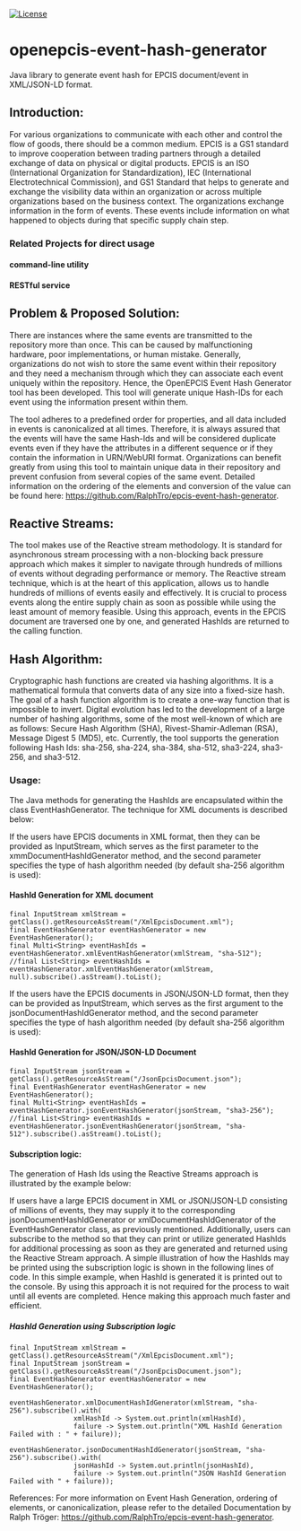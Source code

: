 [![License](https://img.shields.io/badge/License-Apache_2.0-blue.svg)](https://opensource.org/licenses/Apache-2.0)

# openepcis-event-hash-generator
Java library to generate event hash for EPCIS document/event in XML/JSON-LD format.

## Introduction:

For various organizations to communicate with each other and control the flow of goods, there should be a common medium. EPCIS is a GS1 standard to improve cooperation between trading partners through a detailed exchange of data on physical or digital products. EPCIS is an ISO (International Organization for Standardization), IEC (International Electrotechnical Commission), and GS1 Standard that helps to generate and exchange the visibility data within an organization or across multiple organizations based on the business context. The organizations exchange information in the form of events. These events include information on what happened to objects during that specific supply chain step.

### Related Projects for direct usage

#### command-line utility

#### RESTful service

## Problem & Proposed Solution:

There are instances where the same events are transmitted to the repository more than once. This can be caused by malfunctioning hardware, poor implementations, or human mistake. Generally, organizations do not wish to store the same event within their repository and they need a mechanism through which they can associate each event uniquely within the repository. Hence, the OpenEPCIS Event Hash Generator tool has been developed. This tool will generate unique Hash-IDs for each event using the information present within them.

The tool adheres to a predefined order for properties, and all data included in events is canonicalized at all times. Therefore, it is always assured that the events will have the same Hash-Ids and will be considered duplicate events even if they have the attributes in a different sequence or if they contain the information in URN/WebURI format. Organizations can benefit greatly from using this tool to maintain unique data in their repository and prevent confusion from several copies of the same event. Detailed information on the ordering of the elements and conversion of the value can be found here: https://github.com/RalphTro/epcis-event-hash-generator. 

## Reactive Streams:

The tool makes use of the Reactive stream methodology. It is standard for asynchronous stream processing with a non-blocking back pressure approach which makes it simpler to navigate through hundreds of millions of events without degrading performance or memory. The Reactive stream technique, which is at the heart of this application, allows us to handle hundreds of millions of events easily and effectively. It is crucial to process events along the entire supply chain as soon as possible while using the least amount of memory feasible. Using this approach, events in the EPCIS document are traversed one by one, and generated HashIds are returned to the calling function.

## Hash Algorithm:

Cryptographic hash functions are created via hashing algorithms. It is a mathematical formula that converts data of any size into a fixed-size hash. The goal of a hash function algorithm is to create a one-way function that is impossible to invert. Digital evolution has led to the development of a large number of hashing algorithms, some of the most well-known of which are as follows: Secure Hash Algorithm (SHA), Rivest-Shamir-Adleman (RSA), Message Digest 5 (MD5), etc. Currently, the tool supports the generation following Hash Ids: sha-256, sha-224, sha-384, sha-512, sha3-224, sha3-256, and sha3-512. 

### Usage:
The Java methods for generating the HashIds are encapsulated within the class EventHashGenerator. The technique for XML documents is described below:

If the users have EPCIS documents in XML format, then they can be provided as InputStream, which serves as the first parameter to the xmmDocumentHashIdGenerator method, and the second parameter specifies the type of hash algorithm needed (by default sha-256 algorithm is used):

#### HashId Generation for XML document
```
final InputStream xmlStream = getClass().getResourceAsStream("/XmlEpcisDocument.xml");
final EventHashGenerator eventHashGenerator = new EventHashGenerator();
final Multi<String> eventHashIds = eventHashGenerator.xmlEventHashGenerator(xmlStream, "sha-512");
//final List<String> eventHashIds = eventHashGenerator.xmlEventHashGenerator(xmlStream, null).subscribe().asStream().toList();
```

If the users have the EPCIS documents in JSON/JSON-LD format, then they can be provided as InputStream, which serves as the first argument to the jsonDocumentHashIdGenerator method, and the second parameter specifies the type of hash algorithm needed (by default sha-256 algorithm is used):

#### HashId Generation for JSON/JSON-LD Document
```
final InputStream jsonStream = getClass().getResourceAsStream("/JsonEpcisDocument.json");
final EventHashGenerator eventHashGenerator = new EventHashGenerator();
final Multi<String> eventHashIds = eventHashGenerator.jsonEventHashGenerator(jsonStream, "sha3-256");
//final List<String> eventHashIds = eventHashGenerator.jsonEventHashGenerator(jsonStream, "sha-512").subscribe().asStream().toList();
```

#### Subscription logic:

The generation of Hash Ids using the Reactive Streams approach is illustrated by the example below:

If users have a large EPCIS document in XML or JSON/JSON-LD consisting of millions of events, they may supply it to the corresponding jsonDocumentHashIdGenerator or xmlDocumentHashIdGenerator of the EventHashGenerator class, as previously mentioned. Additionally, users can subscribe to the method so that they can print or utilize generated HashIds for additional processing as soon as they are generated and returned using the Reactive Stream approach. A simple illustration of how the HashIds may be printed using the subscription logic is shown in the following lines of code. In this simple example, when HashId is generated it is printed out to the console. By using this approach it is not required for the process to wait until all events are completed. Hence making this approach much faster and efficient.



##### HashId Generation using Subscription logic
```
final InputStream xmlStream = getClass().getResourceAsStream("/XmlEpcisDocument.xml");
final InputStream jsonStream = getClass().getResourceAsStream("/JsonEpcisDocument.json");
final EventHashGenerator eventHashGenerator = new EventHashGenerator();
 
eventHashGenerator.xmlDocumentHashIdGenerator(xmlStream, "sha-256").subscribe().with(
                xmlHashId -> System.out.println(xmlHashId),
                failure -> System.out.println("XML HashId Generation Failed with : " + failure));
 
eventHashGenerator.jsonDocumentHashIdGenerator(jsonStream, "sha-256").subscribe().with(
                jsonHashId -> System.out.println(jsonHashId),
                failure -> System.out.println("JSON HashId Generation Failed with " + failure));
```

References:
For more information on Event Hash Generation, ordering of elements, or canonicalization, please refer to the detailed Documentation by Ralph Tröger: https://github.com/RalphTro/epcis-event-hash-generator.
